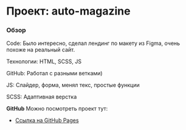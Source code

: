 # Проект: auto-magazine

### Обзор

Code:
Было интересно, сделал лендинг по макету из Figma, очень похоже на реальный сайт.

Технологии:
HTML, SCSS, JS

GitHub:
Работал с разными ветками)

JS:
Слайдер, форма, менял текс, простые функции

SCSS:
Адаптивная верстка

**GitHub**
Можно посмотреть проект тут:
* [Ссылка на GitHub Pages](https://rusflipz.github.io/auto-magazine/)



